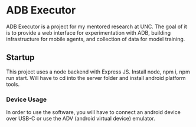 # ADB Executor

ADB Executor is a project for my mentored research at UNC. The goal of it is to provide a web interface for experimentation with ADB, building infrastructure for mobile agents, and collection of data for model training.

## Startup

This project uses a node backend with Express JS. Install node, npm i, npm run start. Will have to cd into the server folder and install android platform tools.

### Device Usage

In order to use the software, you will have to connect an android device over USB-C or use the ADV (android virtual device) emulator.
